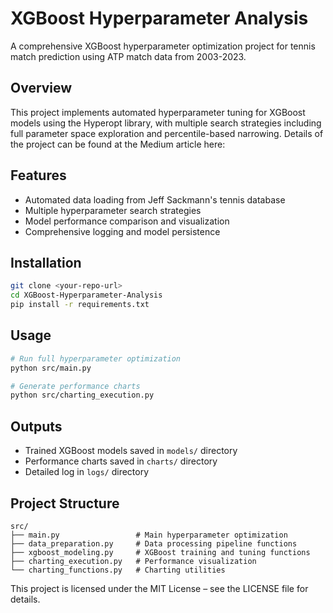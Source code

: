 # XGBoost Hyperparameter Analysis

A comprehensive XGBoost hyperparameter optimization project for tennis match prediction using ATP match data from 2003-2023.

## Overview
This project implements automated hyperparameter tuning for XGBoost models using the Hyperopt library, with multiple search strategies including full parameter space exploration and percentile-based narrowing. Details of the project can be found at the Medium article here:

## Features
- Automated data loading from Jeff Sackmann's tennis database
- Multiple hyperparameter search strategies
- Model performance comparison and visualization
- Comprehensive logging and model persistence

## Installation
```bash
git clone <your-repo-url>
cd XGBoost-Hyperparameter-Analysis
pip install -r requirements.txt
```

## Usage
```bash
# Run full hyperparameter optimization
python src/main.py

# Generate performance charts
python src/charting_execution.py
```

## Outputs
- Trained XGBoost models saved in `models/` directory
- Performance charts saved in `charts/` directory
- Detailed log in `logs/` directory

## Project Structure
```
src/
├── main.py                 # Main hyperparameter optimization
├── data_preparation.py     # Data processing pipeline functions
├── xgboost_modeling.py     # XGBoost training and tuning functions
├── charting_execution.py   # Performance visualization
└── charting_functions.py   # Charting utilities
```


This project is licensed under the MIT License – see the LICENSE file for details.
